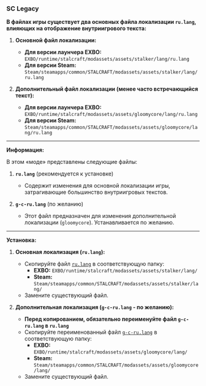 ### SC Legacy

**В файлах игры существует два основных файла локализации `ru.lang`, влияющих на отображение внутриигрового текста:**

1.  **Основной файл локализации:**
    * **Для версии лаунчера EXBO:** `EXBO/runtime/stalcraft/modassets/assets/stalker/lang/ru.lang`
    * **Для версии Steam:** `Steam/steamapps/common/STALCRAFT/modassets/assets/stalker/lang/ru.lang`

2.  **Дополнительный файл локализации (менее часто встречающийся текст):**
    * **Для версии лаунчера EXBO:** `EXBO/runtime/stalcraft/modassets/assets/gloomycore/lang/ru.lang`
    * **Для версии Steam:** `Steam/steamapps/common/STALCRAFT/modassets/assets/gloomycore/lang/ru.lang`

---

**Информация:**

В этом «моде» представлены следующие файлы:

1.  **`ru.lang`** (рекомендуется к установке)
    * Содержит изменения для основной локализации игры, затрагивающие большинство внутриигровых текстов.

2.  **`g-c-ru.lang`** (по желанию)
    * Этот файл предназначен для изменения дополнительной локализации (`gloomycore`). Устанавливается по желанию.

---

**Установка:**

1.  **Основная локализация (`ru.lang`):**
    * Скопируйте файл [`ru.lang`](https://github.com/Horizon-Arch/sc-legacy/releases) в соответствующую папку:
        * **EXBO:** `EXBO/runtime/stalcraft/modassets/assets/stalker/lang/`
        * **Steam:** `Steam/steamapps/common/STALCRAFT/modassets/assets/stalker/lang/`
    * Замените существующий файл.

2.  **Дополнительная локализация (`g-c-ru.lang` - по желанию):**
    * **Перед копированием, обязательно переименуйте файл `g-c-ru.lang` в `ru.lang`**
    * Скопируйте переименованный файл [`g-c-ru.lang`](https://github.com/Horizon-Arch/sc-legacy/releases) в соответствующую папку:
        * **EXBO:** `EXBO/runtime/stalcraft/modassets/assets/gloomycore/lang/`
        * **Steam:** `Steam/steamapps/common/STALCRAFT/modassets/assets/gloomycore/lang/`
    * Замените существующий файл.
